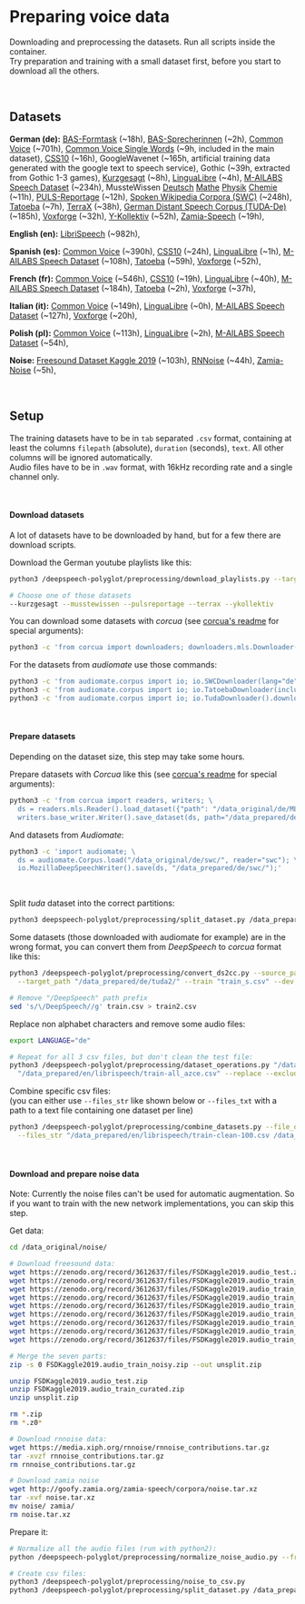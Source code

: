 # Preparing voice data

Downloading and preprocessing the datasets. Run all scripts inside the container. \
Try preparation and training with a small dataset first, before you start to download all the others.

<br>

## Datasets

**German (de):**
[BAS-Formtask](https://clarin.phonetik.uni-muenchen.de/BASRepository/Public/Corpora/FORMTASK/FORMTASK.2.php) (~18h),
[BAS-Sprecherinnen](https://clarin.phonetik.uni-muenchen.de/BASRepository/Public/Corpora/SprecherInnen/SprecherInnen.1.php) (~2h),
[Common Voice](https://voice.mozilla.org/) (~701h),
[Common Voice Single Words](https://voice.mozilla.org/) (~9h, included in the main dataset),
[CSS10](https://www.kaggle.com/bryanpark/german-single-speaker-speech-dataset) (~16h),
GoogleWavenet (~165h, artificial training data generated with the google text to speech service),
Gothic (~39h, extracted from Gothic 1-3 games),
[Kurzgesagt](https://www.youtube.com/c/KurzgesagtDE/videos) (~8h),
[LinguaLibre](https://lingualibre.org/wiki/LinguaLibre:Main_Page) (~4h),
[M-AILABS Speech Dataset](https://www.caito.de/2019/01/the-m-ailabs-speech-dataset/) (~234h),
MussteWissen [Deutsch](https://www.youtube.com/c/musstewissenDeutsch/videos) [Mathe](https://www.youtube.com/c/musstewissenMathe/videos) [Physik](https://www.youtube.com/c/musstewissenPhysik/videos) [Chemie](https://www.youtube.com/c/musstewissenChemie/videos) (~11h),
[PULS-Reportage](https://www.youtube.com/puls/videos) (~12h),
[Spoken Wikipedia Corpora (SWC)](https://nats.gitlab.io/swc/) (~248h),
[Tatoeba](https://tatoeba.org/deu/sentences/search?query=&from=deu&to=und&user=&orphans=no&unapproved=no&has_audio=yes&tags=&list=&native=&trans_filter=limit&trans_to=und&trans_link=&trans_user=&trans_orphan=&trans_unapproved=&trans_has_audio=&sort_reverse=&sort=relevance) (~7h),
[TerraX](https://www.youtube.com/c/terra-x/videos) (~38h),
[German Distant Speech Corpus (TUDA-De)](https://www.inf.uni-hamburg.de/en/inst/ab/lt/resources/data/acoustic-models.html) (~185h),
[Voxforge](http://www.voxforge.org/home/forums/other-languages/german/open-speech-data-corpus-for-german) (~32h),
[Y-Kollektiv](https://www.youtube.com/c/ykollektiv/videos) (~52h),
[Zamia-Speech](https://goofy.zamia.org/zamia-speech/corpora/zamia_de/) (~19h),

**English (en):**
[LibriSpeech](http://www.openslr.org/11) (~982h),

**Spanish (es):**
[Common Voice](https://voice.mozilla.org/) (~390h),
[CSS10](https://www.kaggle.com/bryanpark/spanish-single-speaker-speech-dataset) (~24h),
[LinguaLibre](https://lingualibre.org/wiki/LinguaLibre:Main_Page) (~1h),
[M-AILABS Speech Dataset](https://www.caito.de/2019/01/the-m-ailabs-speech-dataset/) (~108h),
[Tatoeba](https://tatoeba.org/spa/sentences/search?query=&from=spa&to=und&user=&orphans=no&unapproved=no&has_audio=yes&tags=&list=&native=&trans_filter=limit&trans_to=und&trans_link=&trans_user=&trans_orphan=&trans_unapproved=&trans_has_audio=&sort_reverse=&sort=relevance) (~59h),
[Voxforge](http://www.voxforge.org/home/) (~52h),

**French (fr):**
[Common Voice](https://voice.mozilla.org/) (~546h),
[CSS10](https://www.kaggle.com/bryanpark/french-single-speaker-speech-dataset) (~19h),
[LinguaLibre](https://lingualibre.org/wiki/LinguaLibre:Main_Page) (~40h),
[M-AILABS Speech Dataset](https://www.caito.de/2019/01/the-m-ailabs-speech-dataset/) (~184h),
[Tatoeba](https://tatoeba.org/fra/sentences/search?query=&from=fra&to=und&user=&orphans=no&unapproved=no&has_audio=yes&tags=&list=&native=&trans_filter=limit&trans_to=und&trans_link=&trans_user=&trans_orphan=&trans_unapproved=&trans_has_audio=&sort_reverse=&sort=relevance) (~2h),
[Voxforge](http://www.voxforge.org/home/) (~37h),

**Italian (it):**
[Common Voice](https://voice.mozilla.org/) (~149h),
[LinguaLibre](https://lingualibre.org/wiki/LinguaLibre:Main_Page) (~0h),
[M-AILABS Speech Dataset](https://www.caito.de/2019/01/the-m-ailabs-speech-dataset/) (~127h),
[Voxforge](http://www.voxforge.org/home/) (~20h),

**Polish (pl):**
[Common Voice](https://voice.mozilla.org/) (~113h),
[LinguaLibre](https://lingualibre.org/wiki/LinguaLibre:Main_Page) (~2h),
[M-AILABS Speech Dataset](https://www.caito.de/2019/01/the-m-ailabs-speech-dataset/) (~54h),

**Noise:**
[Freesound Dataset Kaggle 2019](https://zenodo.org/record/3612637#.Xjq7OuEo9rk) (~103h),
[RNNoise](https://people.xiph.org/~jm/demo/rnnoise/) (~44h),
[Zamia-Noise](http://goofy.zamia.org/zamia-speech/corpora/noise.tar.xz) (~5h),

<br>

## Setup

The training datasets have to be in `tab` separated `.csv` format,
containing at least the columns `filepath` (absolute), `duration` (seconds), `text`.
All other columns will be ignored automatically. \
Audio files have to be in `.wav` format, with 16kHz recording rate and a single channel only.

<br>

#### Download datasets

A lot of datasets have to be downloaded by hand, but for a few there are download scripts.

Download the German youtube playlists like this:

```bash
python3 /deepspeech-polyglot/preprocessing/download_playlists.py --target_path "/data_original/de/" [InsertDatasetHere]

# Choose one of those datasets
--kurzgesagt --musstewissen --pulsreportage --terrax --ykollektiv
```

You can download some datasets with _corcua_ (see [corcua's readme](https://gitlab.com/Jaco-Assistant/corcua#usage-examples) for special arguments):

```bash
python3 -c 'from corcua import downloaders; downloaders.mls.Downloader().download_dataset(path="/data_original/de/MLS/", overwrite=True, args={"language": "de"})'
```

For the datasets from _audiomate_ use those commands:

```bash
python3 -c 'from audiomate.corpus import io; io.SWCDownloader(lang="de").download("/data_original/de/swc/")'
python3 -c 'from audiomate.corpus import io; io.TatoebaDownloader(include_languages=["de"]).download("/data_original/de/tatoeba/")'
python3 -c 'from audiomate.corpus import io; io.TudaDownloader().download("/data_original/de/tuda"/)'
```

<br/>

#### Prepare datasets

Depending on the dataset size, this step may take some hours.

Prepare datasets with _Corcua_ like this (see [corcua's readme](https://gitlab.com/Jaco-Assistant/corcua#usage-examples) for special arguments):

```bash
python3 -c 'from corcua import readers, writers; \
  ds = readers.mls.Reader().load_dataset({"path": "/data_original/de/MLS/mls_german_opus/"}); \
  writers.base_writer.Writer().save_dataset(ds, path="/data_prepared/de/MLS/", sample_rate=16000, overwrite=True);'
```

And datasets from _Audiomate_:

```bash
python3 -c 'import audiomate; \
  ds = audiomate.Corpus.load("/data_original/de/swc/", reader="swc"); \
  io.MozillaDeepSpeechWriter().save(ds, "/data_prepared/de/swc/");'
```

<br>

Split _tuda_ dataset into the correct partitions:

```bash
python3 deepspeech-polyglot/preprocessing/split_dataset.py /data_prepared/de/tuda/all.csv --tuda --file_appendix _s
```

Some datasets (those downloaded with audiomate for example) are in the wrong format, you can convert them from _DeepSpeech_ to _corcua_ format like this:

```bash
python3 /deepspeech-polyglot/preprocessing/convert_ds2cc.py --source_path "/data_prepared/de/tuda/" \
  --target_path "/data_prepared/de/tuda2/" --train "train_s.csv" --dev "dev_s.csv" --test "test_s.csv"

# Remove "/DeepSpeech" path prefix
sed 's/\/DeepSpeech//g' train.csv > train2.csv
```

Replace non alphabet characters and remove some audio files:

```bash
export LANGUAGE="de"

# Repeat for all 3 csv files, but don't clean the test file:
python3 /deepspeech-polyglot/preprocessing/dataset_operations.py "/data_prepared/en/librispeech/train-all.csv" \
  "/data_prepared/en/librispeech/train-all_azce.csv" --replace --exclude --clean

```

Combine specific csv files: \
(you can either use `--files_str` like shown below or `--files_txt` with a path to a text file containing one dataset per line)

```bash
python3 /deepspeech-polyglot/preprocessing/combine_datasets.py --file_output "/data_prepared/en/librispeech/train-all.csv" \
  --files_str "/data_prepared/en/librispeech/train-clean-100.csv /data_prepared/en/librispeech/train-clean-360.csv /data_prepared/en/librispeech/train-other-500.csv"
```

<br/>

#### Download and prepare noise data

Note: Currently the noise files can't be used for automatic augmentation.
So if you want to train with the new network implementations, you can skip this step.

Get data:

```bash
cd /data_original/noise/

# Download freesound data:
wget https://zenodo.org/record/3612637/files/FSDKaggle2019.audio_test.zip?download=1 -O FSDKaggle2019.audio_test.zip
wget https://zenodo.org/record/3612637/files/FSDKaggle2019.audio_train_curated.zip?download=1 -O FSDKaggle2019.audio_train_curated.zip
wget https://zenodo.org/record/3612637/files/FSDKaggle2019.audio_train_noisy.z01?download=1 -O FSDKaggle2019.audio_train_noisy.z01
wget https://zenodo.org/record/3612637/files/FSDKaggle2019.audio_train_noisy.z02?download=1 -O FSDKaggle2019.audio_train_noisy.z02
wget https://zenodo.org/record/3612637/files/FSDKaggle2019.audio_train_noisy.z03?download=1 -O FSDKaggle2019.audio_train_noisy.z03
wget https://zenodo.org/record/3612637/files/FSDKaggle2019.audio_train_noisy.z04?download=1 -O FSDKaggle2019.audio_train_noisy.z04
wget https://zenodo.org/record/3612637/files/FSDKaggle2019.audio_train_noisy.z05?download=1 -O FSDKaggle2019.audio_train_noisy.z05
wget https://zenodo.org/record/3612637/files/FSDKaggle2019.audio_train_noisy.z06?download=1 -O FSDKaggle2019.audio_train_noisy.z06
wget https://zenodo.org/record/3612637/files/FSDKaggle2019.audio_train_noisy.zip?download=1 -O FSDKaggle2019.audio_train_noisy.zip

# Merge the seven parts:
zip -s 0 FSDKaggle2019.audio_train_noisy.zip --out unsplit.zip

unzip FSDKaggle2019.audio_test.zip
unzip FSDKaggle2019.audio_train_curated.zip
unzip unsplit.zip

rm *.zip
rm *.z0*

# Download rnnoise data:
wget https://media.xiph.org/rnnoise/rnnoise_contributions.tar.gz
tar -xvzf rnnoise_contributions.tar.gz
rm rnnoise_contributions.tar.gz

# Download zamia noise
wget http://goofy.zamia.org/zamia-speech/corpora/noise.tar.xz
tar -xvf noise.tar.xz
mv noise/ zamia/
rm noise.tar.xz
```

Prepare it:

```bash
# Normalize all the audio files (run with python2):
python /deepspeech-polyglot/preprocessing/normalize_noise_audio.py --from_dir /data_original/noise/ --to_dir /data_prepared/noise/ --max_sec 30

# Create csv files:
python3 /deepspeech-polyglot/preprocessing/noise_to_csv.py
python3 /deepspeech-polyglot/preprocessing/split_dataset.py /data_prepared/noise/all.csv  --split "70|15|15"
```
